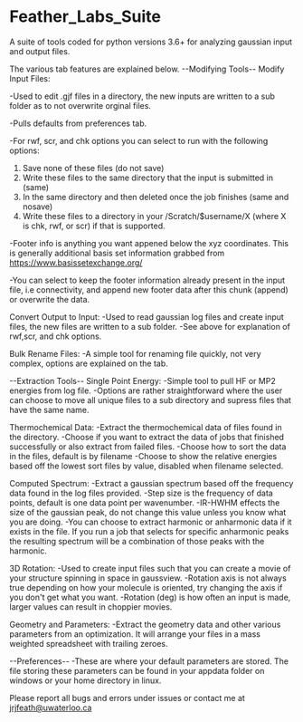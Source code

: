 # Feather_Labs_Suite
A suite of tools coded for python versions 3.6+ for analyzing gaussian input and output files.

The various tab features are explained below.
--Modifying Tools--
Modify Input Files:

-Used to edit .gjf files in a directory, the new inputs are written to a sub folder as to not overwrite orginal files.

-Pulls defaults from preferences tab. 

-For rwf, scr, and chk options you can select to run with the following options:
  1. Save none of these files (do not save)
  2. Write these files to the same directory that the input is submitted in (same)
  3. In the same directory and then deleted once the job finishes (same and nosave)
  4. Write these files to a directory in your /Scratch/$username/X (where X is chk, rwf, or scr) if that is supported.
  
-Footer info is anything you want appened below the xyz coordinates. This is generally additional basis set information grabbed from https://www.basissetexchange.org/

-You can select to keep the footer information already present in the input file, i.e connectivity, and append new footer data after this chunk (append) or overwrite the data.

Convert Output to Input:
-Used to read gaussian log files and create input files, the new files are written to a sub folder.
-See above for explanation of rwf,scr, and chk options.

Bulk Rename Files:
-A simple tool for renaming file quickly, not very complex, options are explained on the tab.

--Extraction Tools--
Single Point Energy:
-Simple tool to pull HF or MP2 energies from log file.
-Options are rather straightforward where the user can choose to move all unique files to a sub directory and supress files that have the same name.

Thermochemical Data:
-Extract the thermochemical data of files found in the directory.
-Choose if you want to extract the data of jobs that finished successfully or also extract from failed files.
-Choose how to sort the data in the files, default is by filename
-Choose to show the relative energies based off the lowest sort files by value, disabled when filename selected.

Computed Spectrum:
-Extract a gaussian spectrum based off the frequency data found in the log files provided.
-Step size is the frequency of data points, default is one data point per wavenumber.
-IR-HWHM effects the size of the gaussian peak, do not change this value unless you know what you are doing.
-You can choose to extract harmonic or anharmonic data if it exists in the file. If you run a job that selects for specific anharmonic peaks the resulting spectrum will be a combination of those peaks with the harmonic.

3D Rotation:
-Used to create input files such that you can create a movie of your structure spinning in space in gaussview.
-Rotation axis is not always true depending on how your molecule is oriented, try changing the axis if you don't get what you want.
-Rotation (deg) is how often an input is made, larger values can result in choppier movies.

Geometry and Parameters:
-Extract the geometry data and other various parameters from an optimization. It will arrange your files in a mass weighted spreadsheet with trailing zeroes. 

--Preferences--
-These are where your default parameters are stored. The file storing these parameters can be found in your appdata folder on windows or your home directory in linux.

Please report all bugs and errors under issues or contact me at jrjfeath@uwaterloo.ca
